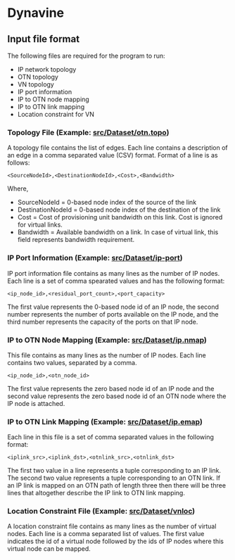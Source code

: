 # Dynavine
## Input file format

The following files are required for the program to run:
* IP network topology
* OTN topology
* VN topology
* IP port information
* IP to OTN node mapping
* IP to OTN link mapping
* Location constraint for VN

### Topology File (Example: [src/Dataset/otn.topo](https://github.com/Clapperclaws/Dynavine/blob/master/src/Dataset/otn.topo))
A topology file contains the list of edges. Each line contains a description of
an edge in a comma separated value (CSV) format. Format of a line is as follows:
```
<SourceNodeId>,<DestinationNodeId>,<Cost>,<Bandwidth>
```
Where,

* SourceNodeId = 0-based node index of the source of the link
* DestinationNodeId = 0-based node index of the destination of the link
* Cost = Cost of provisioning unit bandwidth on this link. Cost is ignored for
virtual links.
* Bandwidth = Available bandwidth on a link. In case of virtual link, this field
  represents bandwidth requirement.

### IP Port Information (Example: [src/Dataset/ip-port](https://github.com/Clapperclaws/Dynavine/blob/master/src/Dataset/ip-port))
IP port information file contains as many lines as the number of IP nodes. Each
line is a set of comma spearated values and has the following format:
```
<ip_node_id>,<residual_port_count>,<port_capacity>
```
The first value represents the 0-based node id of an IP node, the second number 
represents the number of ports available on the IP node, and the third number 
represents the capacity of the ports on that IP node.

### IP to OTN Node Mapping (Example: [src/Dataset/ip.nmap](https://github.com/Clapperclaws/Dynavine/blob/master/src/Dataset/otn.topo))
This file contains as many lines as the number of IP nodes. Each line contains
two values, separated by a comma. 
```
<ip_node_id>,<otn_node_id>
```
The first value represents the zero based node
id of an IP node and the second value represents the zero based node id of an
OTN node where the IP node is attached.

### IP to OTN Link Mapping (Example: [src/Dataset/ip.emap](https://github.com/Clapperclaws/Dynavine/blob/master/src/Dataset/otn.topo))
Each line in this file is a set of comma separated values in the following
format:
```
<iplink_src>,<iplink_dst>,<otnlink_src>,<otnlink_dst>
```
The first two value in a line represents a tuple corresponding to an IP link. 
The second two value represents a tuple corresponding to an OTN link. If an IP 
link is mapped on an OTN path of length three then there will be three lines 
that altogether describe the IP link to OTN link mapping.

### Location Constraint File (Example: [src/Dataset/vnloc](https://github.com/Clapperclaws/Dynavine/blob/master/src/Dataset/otn.topo))
A location constraint file contains as many lines as the number of virtual
nodes. Each line is a comma separated list of values. The first value indicates
the id of a virtual node followed by the ids of IP nodes where this virtual node 
can be mapped.
